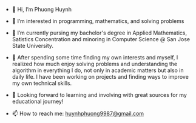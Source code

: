 - 👋 Hi, I’m Phuong Huynh
- 👀 I’m interested in programming, mathematics, and solving problems
- 🌱 I’m currently pursing my bachelor's degree in Applied Mathematics, Satistics Concentration and minoring in Computer Science @ San Jose State University. 
- 💞️ After spending some time finding my own interests and myself, I realized how much enjoy solving problems and understanding the algorithm in everything I do, not only in academic matters but also in daily life. I have been working on projects and finding ways to improve my own technical skills.

- 🌱 Looking forward to learning and involving with great sources for my educational journey!

- 📫 How to reach me: huynhphuong9987@gmail.com

<!---
PhuongHuynh9987/PhuongHuynh9987 is a ✨ special ✨ repository because its `README.md` (this file) appears on your GitHub profile.
You can click the Preview link to take a look at your changes.
--->
